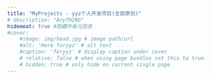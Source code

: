 ```yaml
---
title: "MyProjects - yyz个人开发项目(全部原创)"
# description: "AnyTHING"
hidemeat: true #隐藏作者元信息
#cover:
    #image: img/head.jpg # image path/url
    #alt: 'Here foryyz' # alt text
    #caption: 'foryyz' # display caption under cover
    # relative: false # when using page bundles set this to true
    # hidden: true # only hide on current single page
---
```


